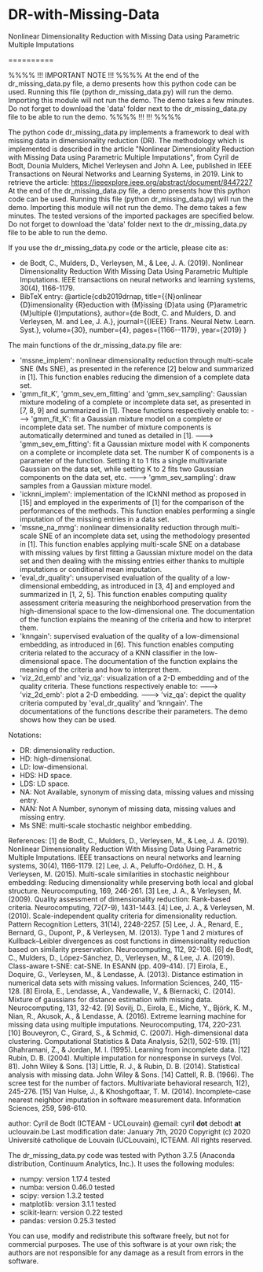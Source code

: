 # DR-with-Missing-Data
Nonlinear Dimensionality Reduction with Missing Data using Parametric Multiple Imputations

==========


%%%% !!! IMPORTANT NOTE !!! %%%%
At the end of the dr_missing_data.py file, a demo presents how this python code can be used. Running this file (python dr_missing_data.py) will run the demo. Importing this module will not run the demo. The demo takes a few minutes. Do not forget to download the 'data' folder next to the dr_missing_data.py file to be able to run the demo. 
%%%% !!!                !!! %%%%

The python code dr_missing_data.py implements a framework to deal with missing data in dimensionality reduction (DR). 
The methodology which is implemented is described in the article "Nonlinear Dimensionality Reduction with Missing Data using Parametric Multiple Imputations", from Cyril de Bodt, Dounia Mulders, Michel Verleysen and John A. Lee, published in IEEE Transactions on Neural Networks and Learning Systems, in 2019. 
Link to retrieve the article: https://ieeexplore.ieee.org/abstract/document/8447227
At the end of the dr_missing_data.py file, a demo presents how this python code can be used. Running this file (python dr_missing_data.py) will run the demo. Importing this module will not run the demo. The demo takes a few minutes. The tested versions of the imported packages are specified below. 
Do not forget to download the 'data' folder next to the dr_missing_data.py file to be able to run the demo. 

If you use the dr_missing_data.py code or the article, please cite as: 
- de Bodt, C., Mulders, D., Verleysen, M., & Lee, J. A. (2019). Nonlinear Dimensionality Reduction With Missing Data Using Parametric Multiple Imputations. IEEE transactions on neural networks and learning systems, 30(4), 1166-1179.
- BibTeX entry:
@article{cdb2019drnap,
  title={{N}onlinear {D}imensionality {R}eduction with {M}issing {D}ata using {P}arametric {M}ultiple {I}mputations},
  author={de Bodt, C. and Mulders, D. and Verleysen, M. and Lee, J. A.},
  journal={{IEEE} Trans. Neural Netw. Learn. Syst.},
  volume={30},
  number={4},
  pages={1166--1179},
  year={2019}
}

The main functions of the dr_missing_data.py file are:
- 'mssne_implem': nonlinear dimensionality reduction through multi-scale SNE (Ms SNE), as presented in the reference [2] below and summarized in [1]. This function enables reducing the dimension of a complete data set. 
- 'gmm_fit_K', 'gmm_sev_em_fitting' and 'gmm_sev_sampling': Gaussian mixture modeling of a complete or incomplete data set, as presented in [7, 8, 9] and summarized in [1]. These functions respectively enable to:
---> 'gmm_fit_K': fit a Gaussian mixture model on a complete or incomplete data set. The number of mixture components is automatically determined and tuned as detailed in [1]. 
---> 'gmm_sev_em_fitting': fit a Gaussian mixture model with K components on a complete or incomplete data set. The number K of components is a parameter of the function. Setting it to 1 fits a single multivariate Gaussian on the data set, while setting K to 2 fits two Gaussian components on the data set, etc. 
---> 'gmm_sev_sampling': draw samples from a Gaussian mixture model. 
- 'icknni_implem': implementation of the ICkNNI method as proposed in [15] and employed in the experiments of [1] for the comparison of the performances of the methods. This function enables performing a single imputation of the missing entries in a data set. 
- 'mssne_na_mmg': nonlinear dimensionality reduction through multi-scale SNE of an incomplete data set, using the methodology presented in [1]. This function enables applying multi-scale SNE on a database with missing values by first fitting a Gaussian mixture model on the data set and then dealing with the missing entries either thanks to multiple imputations or conditional mean imputation. 
- 'eval_dr_quality': unsupervised evaluation of the quality of a low-dimensional embedding, as introduced in [3, 4] and employed and summarized in [1, 2, 5]. This function enables computing quality assessment criteria measuring the neighborhood preservation from the high-dimensional space to the low-dimensional one. The documentation of the function explains the meaning of the criteria and how to interpret them.
- 'knngain': supervised evaluation of the quality of a low-dimensional embedding, as introduced in [6]. This function enables computing criteria related to the accuracy of a KNN classifier in the low-dimensional space. The documentation of the function explains the meaning of the criteria and how to interpret them.
- 'viz_2d_emb' and 'viz_qa': visualization of a 2-D embedding and of the quality criteria. These functions respectively enable to: 
---> 'viz_2d_emb': plot a 2-D embedding. 
---> 'viz_qa': depict the quality criteria computed by 'eval_dr_quality' and 'knngain'.
The documentations of the functions describe their parameters. The demo shows how they can be used. 

Notations:
- DR: dimensionality reduction.
- HD: high-dimensional.
- LD: low-dimensional.
- HDS: HD space.
- LDS: LD space.
- NA: Not Available, synonym of missing data, missing values and missing entry.
- NAN: Not A Number, synonym of missing data, missing values and missing entry.
- Ms SNE: multi-scale stochastic neighbor embedding.

References:
[1] de Bodt, C., Mulders, D., Verleysen, M., & Lee, J. A. (2019). Nonlinear Dimensionality Reduction With Missing Data Using Parametric Multiple Imputations. IEEE transactions on neural networks and learning systems, 30(4), 1166-1179.
[2] Lee, J. A., Peluffo-Ordóñez, D. H., & Verleysen, M. (2015). Multi-scale similarities in stochastic neighbour embedding: Reducing dimensionality while preserving both local and global structure. Neurocomputing, 169, 246-261.
[3] Lee, J. A., & Verleysen, M. (2009). Quality assessment of dimensionality reduction: Rank-based criteria. Neurocomputing, 72(7-9), 1431-1443.
[4] Lee, J. A., & Verleysen, M. (2010). Scale-independent quality criteria for dimensionality reduction. Pattern Recognition Letters, 31(14), 2248-2257.
[5] Lee, J. A., Renard, E., Bernard, G., Dupont, P., & Verleysen, M. (2013). Type 1 and 2 mixtures of Kullback–Leibler divergences as cost functions in dimensionality reduction based on similarity preservation. Neurocomputing, 112, 92-108.
[6] de Bodt, C., Mulders, D., López-Sánchez, D., Verleysen, M., & Lee, J. A. (2019). Class-aware t-SNE: cat-SNE. In ESANN (pp. 409-414).
[7] Eirola, E., Doquire, G., Verleysen, M., & Lendasse, A. (2013). Distance estimation in numerical data sets with missing values. Information Sciences, 240, 115-128.
[8] Eirola, E., Lendasse, A., Vandewalle, V., & Biernacki, C. (2014). Mixture of gaussians for distance estimation with missing data. Neurocomputing, 131, 32-42.
[9] Sovilj, D., Eirola, E., Miche, Y., Björk, K. M., Nian, R., Akusok, A., & Lendasse, A. (2016). Extreme learning machine for missing data using multiple imputations. Neurocomputing, 174, 220-231.
[10] Bouveyron, C., Girard, S., & Schmid, C. (2007). High-dimensional data clustering. Computational Statistics & Data Analysis, 52(1), 502-519.
[11] Ghahramani, Z., & Jordan, M. I. (1995). Learning from incomplete data.
[12] Rubin, D. B. (2004). Multiple imputation for nonresponse in surveys (Vol. 81). John Wiley & Sons.
[13] Little, R. J., & Rubin, D. B. (2014). Statistical analysis with missing data. John Wiley & Sons.
[14] Cattell, R. B. (1966). The scree test for the number of factors. Multivariate behavioral research, 1(2), 245-276.
[15] Van Hulse, J., & Khoshgoftaar, T. M. (2014). Incomplete-case nearest neighbor imputation in software measurement data. Information Sciences, 259, 596-610.

author: Cyril de Bodt (ICTEAM - UCLouvain)
@email: cyril __dot__ debodt __at__ uclouvain.be
Last modification date: January 7th, 2020
Copyright (c) 2020 Université catholique de Louvain (UCLouvain), ICTEAM. All rights reserved.

The dr_missing_data.py code was tested with Python 3.7.5 (Anaconda distribution, Continuum Analytics, Inc.). It uses the following modules:
- numpy: version 1.17.4 tested
- numba: version 0.46.0 tested
- scipy: version 1.3.2 tested
- matplotlib: version 3.1.1 tested
- scikit-learn: version 0.22 tested
- pandas: version 0.25.3 tested

You can use, modify and redistribute this software freely, but not for commercial purposes. 
The use of this software is at your own risk; the authors are not responsible for any damage as a result from errors in the software.

